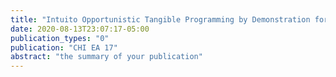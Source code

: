 ```yaml
---
title: "Intuito Opportunistic Tangible Programming by Demonstration for Physical Components"
date: 2020-08-13T23:07:17-05:00
publication_types: "0"
publication: "CHI EA 17"
abstract: "the summary of your publication"
---
```

